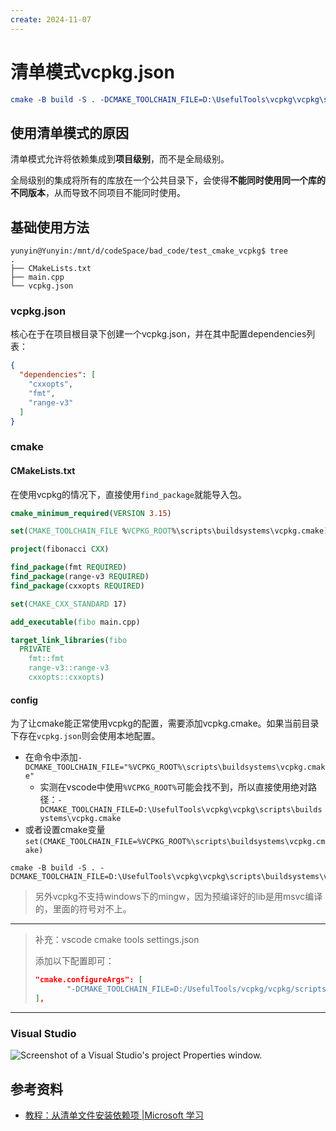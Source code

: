 ```yaml
---
create: 2024-11-07
---
```

# 清单模式vcpkg.json

```cmake
cmake -B build -S . -DCMAKE_TOOLCHAIN_FILE=D:\UsefulTools\vcpkg\vcpkg\scripts\buildsystems\vcpkg.cmake
```

## 使用清单模式的原因

清单模式允许将依赖集成到**项目级别**，而不是全局级别。

全局级别的集成将所有的库放在一个公共目录下，会使得**不能同时使用同一个库的不同版本**，从而导致不同项目不能同时使用。

## 基础使用方法

```shell
yunyin@Yunyin:/mnt/d/codeSpace/bad_code/test_cmake_vcpkg$ tree
.
├── CMakeLists.txt
├── main.cpp
└── vcpkg.json
```

### vcpkg.json

核心在于在项目根目录下创建一个vcpkg.json，并在其中配置dependencies列表：

```json
{
  "dependencies": [
    "cxxopts",
    "fmt",
    "range-v3"
  ]
}
```

### cmake

#### CMakeLists.txt

在使用vcpkg的情况下，直接使用`find_package`就能导入包。

```cmake
cmake_minimum_required(VERSION 3.15)

set(CMAKE_TOOLCHAIN_FILE %VCPKG_ROOT%\scripts\buildsystems\vcpkg.cmake)

project(fibonacci CXX)

find_package(fmt REQUIRED)
find_package(range-v3 REQUIRED)
find_package(cxxopts REQUIRED)

set(CMAKE_CXX_STANDARD 17)

add_executable(fibo main.cpp)

target_link_libraries(fibo
  PRIVATE
    fmt::fmt
    range-v3::range-v3
    cxxopts::cxxopts)
```

#### config

为了让cmake能正常使用vcpkg的配置，需要添加vcpkg.cmake。如果当前目录下存在`vcpkg.json`则会使用本地配置。

* 在命令中添加`-DCMAKE_TOOLCHAIN_FILE="%VCPKG_ROOT%\scripts\buildsystems\vcpkg.cmake"`
  * 实测在vscode中使用`%VCPKG_ROOT%`可能会找不到，所以直接使用绝对路径：`-DCMAKE_TOOLCHAIN_FILE=D:\UsefulTools\vcpkg\vcpkg\scripts\buildsystems\vcpkg.cmake`
* 或者设置cmake变量`set(CMAKE_TOOLCHAIN_FILE=%VCPKG_ROOT%\scripts\buildsystems\vcpkg.cmake)`

```shell
cmake -B build -S . -DCMAKE_TOOLCHAIN_FILE=D:\UsefulTools\vcpkg\vcpkg\scripts\buildsystems\vcpkg.cmake
```

> 另外vcpkg不支持windows下的mingw，因为预编译好的lib是用msvc编译的，里面的符号对不上。

---

>补充：vscode cmake tools settings.json
>
>添加以下配置即可：
>
>```json
>"cmake.configureArgs": [
>        "-DCMAKE_TOOLCHAIN_FILE=D:/UsefulTools/vcpkg/vcpkg/scripts/buildsystems/vcpkg.cmake"
>],
>```

---

### Visual Studio

![Screenshot of a Visual Studio's project Properties window.](https://learn.microsoft.com/en-us/vcpkg/resources/vs-enable-vcpkg-manifest.png)

## 参考资料

* [教程：从清单文件安装依赖项 |Microsoft 学习](https://learn.microsoft.com/en-us/vcpkg/consume/manifest-mode?tabs=cmake%2Cbuild-MSBuild)